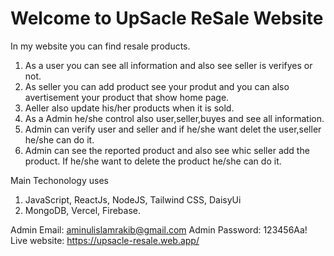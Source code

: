# Welcome to UpSacle ReSale Website

In my website you can find resale products.
1. As a user you can see all information and also see seller is verifyes or not. 
2. As seller you can add product see your produt and you can also avertisement your product that show home page.
3. Aeller also update his/her products when it is sold.
4. As a Admin he/she control also user,seller,buyes and see all information.
5. Admin can verify user and seller and if he/she want delet the user,seller he/she can do it.
6. Admin can see the reported product and also see whic seller add the product. If he/she want to delete the product he/she can do it.

Main Techonology uses
1. JavaScript, ReactJs, NodeJS, Tailwind CSS, DaisyUi
2. MongoDB, Vercel, Firebase.

Admin Email: aminulislamrakib@gmail.com
Admin Password: 123456Aa!
Live website: https://upsacle-resale.web.app/
